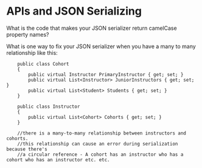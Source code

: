 # APIs and JSON Serializing

What is the code that makes your JSON serializer return camelCase property names?

What is one way to fix your JSON serializer when you have a many to many relationship like this:

    
        public class Cohort 
        {
            public virtual Instructor PrimaryInstructor { get; set; }
            public virtual List<Instructor> JuniorInstructors { get; set; }
            public virtual List<Student> Students { get; set; }
        }

        public class Instructor 
        {
            public virtual List<Cohort> Cohorts { get; set; }
        }

        //there is a many-to-many relationship between instructors and cohorts.
        //this relationship can cause an error during serialization because there's
        //a circular reference - A cohort has an instructor who has a cohort who has an instructor etc. etc.
    

